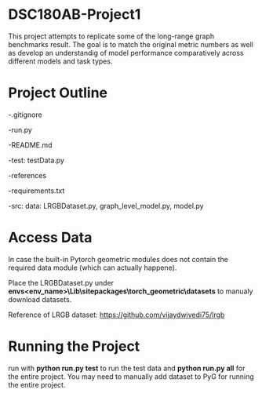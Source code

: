 # DSC180AB-Project1
This project attempts to replicate some of the long-range
graph benchmarks result. The goal is to match the original metric numbers as well as
develop an understandig of model performance comparatively across different models and task types.
# Project Outline

-.gitignore

-run.py

-README.md

-test: testData.py

-references

-requirements.txt

-src: data: LRGBDataset.py, graph_level_model.py, model.py

# Access Data

In case the built-in Pytorch geometric modules does not contain the required data module (which can actually happene).

Place the LRGBDataset.py under **envs\<env_name>\Lib\sitepackages\torch_geometric\datasets** to manualy download datasets. 

Reference of LRGB dataset: https://github.com/vijaydwivedi75/lrgb

# Running the Project

run with **python run.py test** to run the test data
and **python run.py all** for the entire project. You may need to manually add dataset to PyG for running the entire project.
